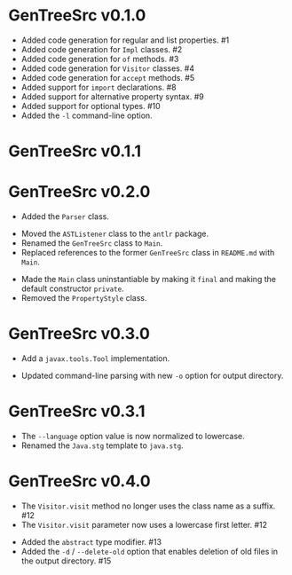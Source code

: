# GenTreeSrc v0.1.0

+ Added code generation for regular and list properties. #1
+ Added code generation for `Impl` classes. #2
+ Added code generation for `of` methods. #3
+ Added code generation for `Visitor` classes. #4
+ Added code generation for `accept` methods. #5
+ Added support for `import` declarations. #8
+ Added support for alternative property syntax. #9
+ Added support for optional types. #10
+ Added the `-l` command-line option.

# GenTreeSrc v0.1.1

# GenTreeSrc v0.2.0

+ Added the `Parser` class.
* Moved the `ASTListener` class to the `antlr` package.
* Renamed the `GenTreeSrc` class to `Main`.
* Replaced references to the former `GenTreeSrc` class in `README.md` with `Main`.
- Made the `Main` class uninstantiable by making it `final` and making the default constructor `private`.
- Removed the `PropertyStyle` class.

# GenTreeSrc v0.3.0

+ Add a `javax.tools.Tool` implementation.
* Updated command-line parsing with new `-o` option for output directory.

# GenTreeSrc v0.3.1

* The `--language` option value is now normalized to lowercase.
* Renamed the `Java.stg` template to `java.stg`.

# GenTreeSrc v0.4.0

* The `Visitor.visit` method no longer uses the class name as a suffix. #12
* The `Visitor.visit` parameter now uses a lowercase first letter. #12
+ Added the `abstract` type modifier. #13
+ Added the `-d` / `--delete-old` option that enables deletion of old files in the output directory. #15
